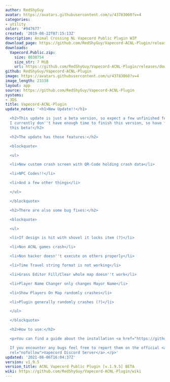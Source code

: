 ```yaml
---
author: RedShyGuy
avatar: https://avatars.githubusercontent.com/u/43783060?v=4
categories:
- utility
color: '#947677'
created: '2019-08-22T07:15:13Z'
description: Animal Crossing NL Vapecord Public Plugin WIP
download_page: https://github.com/RedShyGuy/Vapecord-ACNL-Plugin/releases
downloads:
  Vapecord.Public.zip:
    size: 8038754
    size_str: 7 MiB
    url: https://github.com/RedShyGuy/Vapecord-ACNL-Plugin/releases/download/v1.9.5/Vapecord.Public.zip
github: RedShyGuy/Vapecord-ACNL-Plugin
image: https://avatars.githubusercontent.com/u/43783060?v=4
image_length: 23338
layout: app
source: https://github.com/RedShyGuy/Vapecord-ACNL-Plugin
systems:
- 3DS
title: Vapecord-ACNL-Plugin
update_notes: '<h1>New Update!!</h1>

  <h2>This update is just a beta version, so expect a few unfinished features in it.
  I currently don''t have enough time to finish this version, so have fun playing
  this beta!</h2>

  <h2>The update has those features:</h2>

  <blockquote>

  <ul>

  <li>New custom crash screen with QR-Code holding crash data</li>

  <li>NPC Codes!!</li>

  <li>And a few other things</li>

  </ul>

  </blockquote>

  <h2>There are also some bug fixes:</h2>

  <blockquote>

  <ul>

  <li>If design is hit with shovel it locks item (?)</li>

  <li>Non ACNL games crash</li>

  <li>Non hacker doesn''t execute on others properly</li>

  <li>Time Travel string format is not working</li>

  <li>Grass Editor Fill/Clear whole map doesn''t work</li>

  <li>Player Name Changer only changes Mayor Name</li>

  <li>Show Players On Map randomly crashes</li>

  <li>Plugin generally randomly crashes (?)</li>

  </ul>

  </blockquote>

  <h2>How to use:</h2>

  <p>You can find a guide about the installation <a href="https://github.com/RedShyGuy/Vapecord-ACNL-Plugin/wiki/How-to-install">here</a>.<br>

  If you encounter any bugs feel free to report them on the official <a href="https://discord.gg/QwqdBpKWf3"
  rel="nofollow">Vapecord Discord Server</a>.</p>'
updated: '2021-08-06T16:04:37Z'
version: v1.9.5
version_title: ACNL Vapecord Public Plugin [v.1.9.5] BETA
wiki: https://github.com/RedShyGuy/Vapecord-ACNL-Plugin/wiki
---
```

